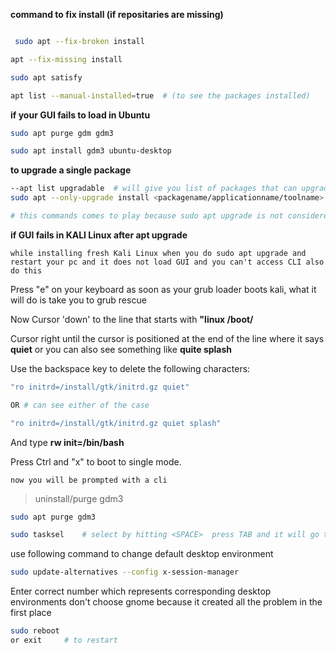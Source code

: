 **command to fix install (if repositaries are missing)**
```bash

 sudo apt --fix-broken install 

```


```bash
apt --fix-missing install
```

```bash
sudo apt satisfy 
```

```bash
apt list --manual-installed=true  # (to see the packages installed)
```


**if your GUI fails to load in Ubuntu** 

```bash
sudo apt purge gdm gdm3
```
```bash
sudo apt install gdm3 ubuntu-desktop
```
**to upgrade a single package**
```bash
--apt list upgradable  # will give you list of packages that can upgraded aka has new version
sudo apt --only-upgrade install <packagename/applicationname/toolname>

# this commands comes to play because sudo apt upgrade is not considered as ideal to use all the time on your pc 
```
 
**if GUI fails in KALI Linux after apt upgrade**

`while installing fresh Kali Linux when you do sudo apt upgrade and restart your pc and it does not load GUI and you can't access CLI also do this`

Press "e" on your keyboard as soon as your grub loader boots kali, what it will do is take you to grub rescue 

Now Cursor 'down' to the line that starts with **"linux /boot/**

Cursor right until the cursor is positioned at the end of the line where it says **quiet** or you can also see something like **quite splash**

Use the backspace key to delete the following characters:

```sh
"ro initrd=/install/gtk/initrd.gz quiet"

OR # can see either of the case

"ro initrd=/install/gtk/initrd.gz quiet splash"
```

And type **rw init=/bin/bash**

Press Ctrl and "x" to boot to single mode.

`now you will be prompted with a cli`
 
> uninstall/purge gdm3 
 
 ```bash 
 sudo apt purge gdm3
 ```
 
 ```bash
 sudo tasksel    # select by hitting <SPACE>  press TAB and it will go to OK hit ENTER
 ```
  use following command to change default desktop environment
 
 ```bash 
 sudo update-alternatives --config x-session-manager
```
 Enter correct number which represents corresponding desktop environments don't choose gnome because it created all the problem in the first place
 
 ```bash
 sudo reboot
 or exit     # to restart
 ```
